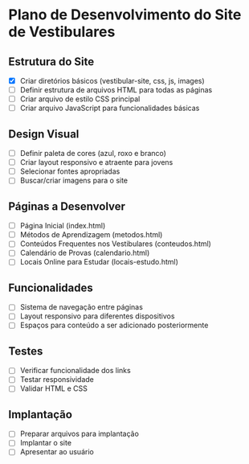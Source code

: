 # Plano de Desenvolvimento do Site de Vestibulares

## Estrutura do Site
- [x] Criar diretórios básicos (vestibular-site, css, js, images)
- [ ] Definir estrutura de arquivos HTML para todas as páginas
- [ ] Criar arquivo de estilo CSS principal
- [ ] Criar arquivo JavaScript para funcionalidades básicas

## Design Visual
- [ ] Definir paleta de cores (azul, roxo e branco)
- [ ] Criar layout responsivo e atraente para jovens
- [ ] Selecionar fontes apropriadas
- [ ] Buscar/criar imagens para o site

## Páginas a Desenvolver
- [ ] Página Inicial (index.html)
- [ ] Métodos de Aprendizagem (metodos.html)
- [ ] Conteúdos Frequentes nos Vestibulares (conteudos.html)
- [ ] Calendário de Provas (calendario.html)
- [ ] Locais Online para Estudar (locais-estudo.html)

## Funcionalidades
- [ ] Sistema de navegação entre páginas
- [ ] Layout responsivo para diferentes dispositivos
- [ ] Espaços para conteúdo a ser adicionado posteriormente

## Testes
- [ ] Verificar funcionalidade dos links
- [ ] Testar responsividade
- [ ] Validar HTML e CSS

## Implantação
- [ ] Preparar arquivos para implantação
- [ ] Implantar o site
- [ ] Apresentar ao usuário
